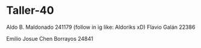 # Taller-40

Aldo B. Maldonado 241179 (follow in ig like: Aldoriks xD)
Flavio Galán 22386

Emilio Josue Chen Borrayos 24841